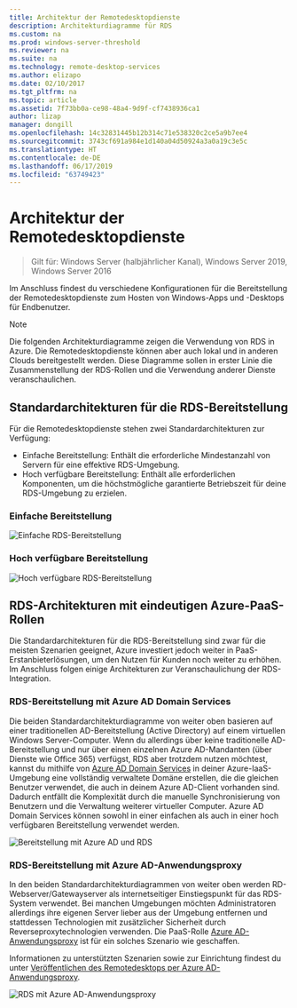 ```yaml
---
title: Architektur der Remotedesktopdienste
description: Architekturdiagramme für RDS
ms.custom: na
ms.prod: windows-server-threshold
ms.reviewer: na
ms.suite: na
ms.technology: remote-desktop-services
ms.author: elizapo
ms.date: 02/10/2017
ms.tgt_pltfrm: na
ms.topic: article
ms.assetid: 7f73bb0a-ce98-48a4-9d9f-cf7438936ca1
author: lizap
manager: dongill
ms.openlocfilehash: 14c32831445b12b314c71e538320c2ce5a9b7ee4
ms.sourcegitcommit: 3743cf691a984e1d140a04d50924a3a0a19c3e5c
ms.translationtype: HT
ms.contentlocale: de-DE
ms.lasthandoff: 06/17/2019
ms.locfileid: "63749423"
---
```

# <a name="remote-desktop-services-architecture"></a>Architektur der Remotedesktopdienste

>Gilt für: Windows Server (halbjährlicher Kanal), Windows Server 2019, Windows Server 2016

Im Anschluss findest du verschiedene Konfigurationen für die Bereitstellung der Remotedesktopdienste zum Hosten von Windows-Apps und -Desktops für Endbenutzer.

>[!NOTE]
> Die folgenden Architekturdiagramme zeigen die Verwendung von RDS in Azure. Die Remotedesktopdienste können aber auch lokal und in anderen Clouds bereitgestellt werden. Diese Diagramme sollen in erster Linie die Zusammenstellung der RDS-Rollen und die Verwendung anderer Dienste veranschaulichen.

## <a name="standard-rds-deployment-architectures"></a>Standardarchitekturen für die RDS-Bereitstellung

Für die Remotedesktopdienste stehen zwei Standardarchitekturen zur Verfügung:
-   Einfache Bereitstellung: Enthält die erforderliche Mindestanzahl von Servern für eine effektive RDS-Umgebung.
-   Hoch verfügbare Bereitstellung: Enthält alle erforderlichen Komponenten, um die höchstmögliche garantierte Betriebszeit für deine RDS-Umgebung zu erzielen.

### <a name="basic-deployment"></a>Einfache Bereitstellung

![Einfache RDS-Bereitstellung](./media/basic-rds.png)

### <a name="highly-available-deployment"></a>Hoch verfügbare Bereitstellung

![Hoch verfügbare RDS-Bereitstellung](./media/ha-rds.png)

## <a name="rds-architectures-with-unique-azure-paas-roles"></a>RDS-Architekturen mit eindeutigen Azure-PaaS-Rollen

Die Standardarchitekturen für die RDS-Bereitstellung sind zwar für die meisten Szenarien geeignet, Azure investiert jedoch weiter in PaaS-Erstanbieterlösungen, um den Nutzen für Kunden noch weiter zu erhöhen. Im Anschluss folgen einige Architekturen zur Veranschaulichung der RDS-Integration.

### <a name="rds-deployment-with-azure-ad-domain-services"></a>RDS-Bereitstellung mit Azure AD Domain Services

Die beiden Standardarchitekturdiagramme von weiter oben basieren auf einer traditionellen AD-Bereitstellung (Active Directory) auf einem virtuellen Windows Server-Computer. Wenn du allerdings über keine traditionelle AD-Bereitstellung und nur über einen einzelnen Azure AD-Mandanten (über Dienste wie Office 365) verfügst, RDS aber trotzdem nutzen möchtest, kannst du mithilfe von [Azure AD Domain Services](https://docs.microsoft.com/azure/active-directory-domain-services/active-directory-ds-overview) in deiner Azure-IaaS-Umgebung eine vollständig verwaltete Domäne erstellen, die die gleichen Benutzer verwendet, die auch in deinem Azure AD-Client vorhanden sind. Dadurch entfällt die Komplexität durch die manuelle Synchronisierung von Benutzern und die Verwaltung weiterer virtueller Computer. Azure AD Domain Services können sowohl in einer einfachen als auch in einer hoch verfügbaren Bereitstellung verwendet werden.

![Bereitstellung mit Azure AD und RDS](./media/aadds-rds.png)

### <a name="rds-deployment-with-azure-ad-application-proxy"></a>RDS-Bereitstellung mit Azure AD-Anwendungsproxy

In den beiden Standardarchitekturdiagrammen von weiter oben werden RD-Webserver/Gatewayserver als internetseitiger Einstiegspunkt für das RDS-System verwendet. Bei manchen Umgebungen möchten Administratoren allerdings ihre eigenen Server lieber aus der Umgebung entfernen und stattdessen Technologien mit zusätzlicher Sicherheit durch Reverseproxytechnologien verwenden. Die PaaS-Rolle [Azure AD-Anwendungsproxy](https://docs.microsoft.com/azure/active-directory/active-directory-application-proxy-get-started) ist für ein solches Szenario wie geschaffen.

Informationen zu unterstützten Szenarien sowie zur Einrichtung findest du unter [Veröffentlichen des Remotedesktops per Azure AD-Anwendungsproxy](/azure/active-directory/application-proxy-publish-remote-desktop).

![RDS mit Azure AD-Anwendungsproxy](./media/aadappproxy-rds.png)

